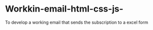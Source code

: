 # Workkin-email-html-css-js-
To develop a working email that sends the subscription to a excel form
